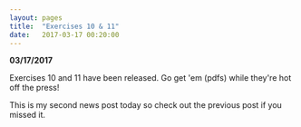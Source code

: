 ```yaml
---
layout: pages
title:  "Exercises 10 & 11"
date:   2017-03-17 00:20:00
---
```


**03/17/2017**

Exercises 10 and 11 have been released. Go get 'em (pdfs) while they're hot off the press!

This is my second news post today so check out the previous post if you missed it.
